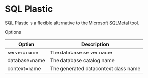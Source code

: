 ﻿# SQL Plastic

SQL Plastic is a flexible alternative to the Microsoft [SQLMetal](https://docs.microsoft.com/en-us/dotnet/framework/tools/sqlmetal-exe-code-generation-tool) tool.

Options

| Option | Description |
| --- | --- |
| server=name | The database server name |
| database=name | The database catalog name |
| context=name | The generated datacontext class name |